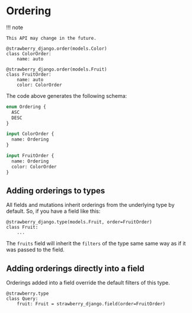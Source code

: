 # Ordering

!!! note

    This API may change in the future.

```{.python title=types.py}
@strawberry_django.order(models.Color)
class ColorOrder:
    name: auto

@strawberry_django.order(models.Fruit)
class FruitOrder:
    name: auto
    color: ColorOrder
```

The code above generates the following schema:

```{.graphql title=schema.graphql}
enum Ordering {
  ASC
  DESC
}

input ColorOrder {
  name: Ordering
}

input FruitOrder {
  name: Ordering
  color: ColorOrder
}
```

## Adding orderings to types

All fields and mutations inherit orderings from the underlying type by default.
So, if you have a field like this:

```{.python title=types.py}
@strawberry_django.type(models.Fruit, order=FruitOrder)
class Fruit:
    ...
```

The `fruits` field will inherit the `filters` of the type same same way as
if it was passed to the field.

## Adding orderings directly into a field

Orderings added into a field override the default filters of this type.

```{.python title=schema.py}
@strawberry.type
class Query:
    fruit: Fruit = strawberry_django.field(order=FruitOrder)
```
